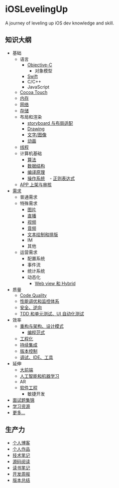 # iOSLevelingUp

A journey of leveling up iOS dev knowledge and skill.


## 知识大纲

- 基础
  - 语言
    - [Objective-C](https://github.com/ShannonChenCHN/iOSLevelingUp/issues/39)
       - 对象模型
    - [Swift](https://github.com/ShannonChenCHN/iOSLevelingUp/issues/14)
    - C/C++
    - JavaScript
  - [Cocoa Touch](https://github.com/ShannonChenCHN/iOSLevelingUp/issues/51)
  - [内存](https://github.com/ShannonChenCHN/iOSLevelingUp/issues/38)
  - [网络](https://github.com/ShannonChenCHN/iOSLevelingUp/issues/37)
  - [存储](https://github.com/ShannonChenCHN/iOSLevelingUp/issues/34)
  - 布局和渲染
    - [storyboard 与布局适配](https://github.com/ShannonChenCHN/iOSLevelingUp/issues/8)
    - [Drawing](https://github.com/ShannonChenCHN/iOSLevelingUp/issues/48)
    - [文字/图像](https://github.com/ShannonChenCHN/iOSLevelingUp/issues/44)
    - [动画](https://github.com/ShannonChenCHN/iOSLevelingUp/issues/31)
  - [线程](https://github.com/ShannonChenCHN/iOSLevelingUp/issues/16)
  - 计算机基础
    - [算法](https://github.com/ShannonChenCHN/iOSLevelingUp/issues/50)
    - [数据结构](https://github.com/ShannonChenCHN/iOSLevelingUp/issues/49)
    - [编译原理](https://github.com/ShannonChenCHN/iOSLevelingUp/issues/47)
    - [操作系统](https://github.com/ShannonChenCHN/iOSLevelingUp/issues/54)
    - [正则表达式](https://github.com/ShannonChenCHN/iOSLevelingUp/issues/85)
  - [APP 上架与审核](https://github.com/ShannonChenCHN/iOSLevelingUp/issues/20)
- [需求](https://github.com/ShannonChenCHN/iOSLevelingUp/issues/41)
  - 普通需求
  - 特殊需求
    - [图片](https://github.com/ShannonChenCHN/iOSLevelingUp/issues/33)
    - [直播](https://github.com/ShannonChenCHN/iOSLevelingUp/issues/36)
    - [视频](https://github.com/ShannonChenCHN/iOSLevelingUp/issues/13)
    - [音频](https://github.com/ShannonChenCHN/iOSLevelingUp/issues/35)
    - [文本绘制和排版](https://github.com/ShannonChenCHN/iOSLevelingUp/issues/30)
    - IM
    - 其他
  - 运营需求
    - 配置系统
    - 事件流
    - 统计系统
    - 动态化
      - [Web view 和 Hybrid](https://github.com/ShannonChenCHN/iOSLevelingUp/issues/32)
- 质量
  - [Code Quality](https://github.com/ShannonChenCHN/iOSLevelingUp/issues/27)
  - [性能调优和监控体系](https://github.com/ShannonChenCHN/iOSLevelingUp/issues/26)
  - [安全、逆向](https://github.com/ShannonChenCHN/iOSLevelingUp/issues/28)
  - [TDD 和单元测试、UI 自动化测试](https://github.com/ShannonChenCHN/iOSLevelingUp/issues/24)
- 效率
  - [重构与架构、设计模式](https://github.com/ShannonChenCHN/iOSLevelingUp/issues/12)
    - [编程范式](https://github.com/ShannonChenCHN/iOSLevelingUp/issues/22)
  - [工程化](https://github.com/ShannonChenCHN/iOSLevelingUp/issues/40)
  - [持续集成](https://github.com/ShannonChenCHN/iOSLevelingUp/issues/29)
  - [版本控制](https://github.com/ShannonChenCHN/iOSLevelingUp/issues/43)
  - [调试、IDE、工具](https://github.com/ShannonChenCHN/iOSLevelingUp/issues/10)
- 延伸
  - [大前端](https://github.com/ShannonChenCHN/iOSLevelingUp/issues/21)
  - [人工智能和机器学习](https://github.com/ShannonChenCHN/iOSLevelingUp/issues/56)
  - AR
  - [软件工程](https://github.com/ShannonChenCHN/iOSLevelingUp/issues/9)
    - 敏捷开发
- [面试题集锦](https://github.com/ShannonChenCHN/iOSLevelingUp/issues/18)
- [学习资源](https://github.com/ShannonChenCHN/iOSLevelingUp/blob/master/Resources.md)
- [更多...](https://github.com/ShannonChenCHN/iOSLevelingUp/issues)

## 生产力

- [个人博客](http://www.jianshu.com/u/4ef5e287fc91)
- [个人作品](https://github.com/ShannonChenCHN/SCKit)
- [技术笔记](https://github.com/ShannonChenCHN/iOSLevelingUp/issues/55)
- [源码阅读](https://github.com/ShannonChenCHN/iOSLevelingUp/tree/master/ReadingSourceCode)
- [读书笔记](https://github.com/ShannonChenCHN/iOSLevelingUp/tree/master/ReadingBooks)
- [开发周报](https://github.com/ShannonChenCHN/iOSLevelingUp/issues/62)
- [版本总结](https://github.com/ShannonChenCHN/iOSLevelingUp/issues/63)


